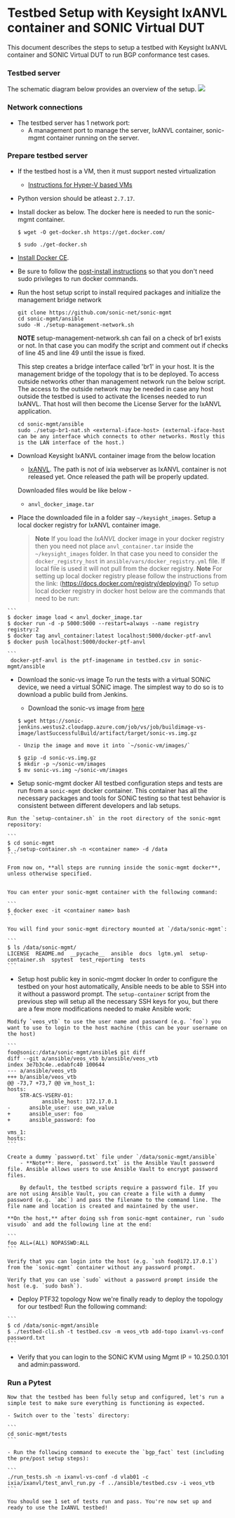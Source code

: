 # Testbed Setup with Keysight IxANVL container and SONIC Virtual DUT

 This document describes the steps to setup a testbed with Keysight IxANVL container and SONIC Virtual DUT to run BGP conformance test cases.

 ### Testbed server
 The schematic diagram below provides an overview of the setup.
 ![](img\keysight_ixanvl_testbed_topology.png)

 ### Network connections
 - The testbed server has 1 network port:
   - A management port to manage the server, IxANVL container, sonic-mgmt container running on the server.

 ### Prepare testbed server

 - If the testbed host is a VM, then it must support nested virtualization
   - [Instructions for Hyper-V based VMs](https://docs.microsoft.com/en-us/virtualization/hyper-v-on-windows/user-guide/nested-virtualization#configure-nested-virtualization)
 - Python version should be atleast `2.7.17`.
 - Install docker as below. The docker here is needed to run the sonic-mgmt container.

     ```shell
     $ wget -O get-docker.sh https://get.docker.com/

     $ sudo ./get-docker.sh
     ```
 - [Install Docker CE](https://docs.docker.com/install/linux/docker-ce/ubuntu/).
 - Be sure to follow the [post-install instructions](https://docs.docker.com/install/linux/linux-postinstall/) so that you don't need sudo privileges to run docker commands.
 - Run the host setup script to install required packages and initialize the management bridge network

     ```
     git clone https://github.com/sonic-net/sonic-mgmt
     cd sonic-mgmt/ansible
     sudo -H ./setup-management-network.sh
     ```

     **NOTE** setup-management-network.sh can fail on a check of br1 exists or not. In that case you can modify the script and comment out if checks of line 45 and line 49 until the issue is fixed.

   This step creates a bridge interface called 'br1' in your host. It is the management bridge of the topology that is to be deployed.
   To access outside networks other than management network run the below script. The access to the outside network may be needed in case any host outside the testbed is used to activate the licenses needed to run IxANVL. That host will then become the License Server for the IxANVL application.

     ```
     cd sonic-mgmt/ansible
     sudo ./setup-br1-nat.sh <external-iface-host> (external-iface-host can be any interface which connects to other networks. Mostly this is the LAN interface of the host.)
	 ```

  - Download Keysight IxANVL container image from the below location
    - [IxANVL](https://downloads.ixiacom.com/support/downloads_and_updates/eb/1558879/anvl_docker_image.tar). The path is not of ixia webserver as IxANVL container is not released yet. Once released the path will be properly updated.

     Downloaded files would be like below -
     - `anvl_docker_image.tar`

   - Place the downloaded file in a folder say `~/keysight_images`.
     Setup a local docker registry for IxANVL container image.
     > **Note** If you load the *IxANVL* docker image in your docker registry then you need not place `anvl_container.tar` inside the `~/keysight_images` folder. In that case you need to consider the `docker_registry_host` in `ansible/vars/docker_registry.yml` file. If local file is used it will not pull from the docker registry.
     > **Note** For setting up local docker registry please follow the instructions from the link: (https://docs.docker.com/registry/deploying/)
     To setup local docker registry in docker host below are the commands that need to be run:

	```
	$ docker image load < anvl_docker_image.tar
	$ docker run -d -p 5000:5000 --restart=always --name registry registry:2
	$ docker tag anvl_container:latest localhost:5000/docker-ptf-anvl
	$ docker push localhost:5000/docker-ptf-anvl

	```
     docker-ptf-anvl is the ptf-imagename in testbed.csv in sonic-mgmt/ansible

  - Download the sonic-vs image
	To run the tests with a virtual SONiC device, we need a virtual SONiC image. The simplest way to do so is to download a public build from Jenkins.

	- Download the sonic-vs image from [here](https://sonic-jenkins.westus2.cloudapp.azure.com/job/vs/job/buildimage-vs-image/lastSuccessfulBuild/artifact/target/sonic-vs.img.gz)

	```
	$ wget https://sonic-jenkins.westus2.cloudapp.azure.com/job/vs/job/buildimage-vs-image/lastSuccessfulBuild/artifact/target/sonic-vs.img.gz
	```

        - Unzip the image and move it into `~/sonic-vm/images/`

	```
	$ gzip -d sonic-vs.img.gz
	$ mkdir -p ~/sonic-vm/images
	$ mv sonic-vs.img ~/sonic-vm/images
	```
   - Setup sonic-mgmt docker
	All testbed configuration steps and tests are run from a `sonic-mgmt` docker container. This container has all the necessary packages and tools for SONiC testing so that test behavior is consistent between different developers and lab setups.

	Run the `setup-container.sh` in the root directory of the sonic-mgmt repository:

	```
	$ cd sonic-mgmt
	$ ./setup-container.sh -n <container name> -d /data
	```

	From now on, **all steps are running inside the sonic-mgmt docker**, unless otherwise specified.


	You can enter your sonic-mgmt container with the following command:

	```
	$ docker exec -it <container name> bash
	```

	You will find your sonic-mgmt directory mounted at `/data/sonic-mgmt`:

	```
	$ ls /data/sonic-mgmt/
	LICENSE  README.md  __pycache__  ansible  docs	lgtm.yml  setup-container.sh  spytest  test_reporting  tests
	```

   - Setup host public key in sonic-mgmt docker
	In order to configure the testbed on your host automatically, Ansible needs to be able to SSH into it without a password prompt. The `setup-container` script from the previous step will setup all the necessary SSH keys for you, but there are a few more modifications needed to make Ansible work:

	Modify `veos_vtb` to use the user name and password (e.g. `foo`) you want to use to login to the host machine (this can be your username on the host)

	```
	foo@sonic:/data/sonic-mgmt/ansible$ git diff
	diff --git a/ansible/veos_vtb b/ansible/veos_vtb
	index 3e7b3c4e..edabfc40 100644
	--- a/ansible/veos_vtb
	+++ b/ansible/veos_vtb
	@@ -73,7 +73,7 @@ vm_host_1:
   	hosts:
     	STR-ACS-VSERV-01:
       	       ansible_host: 172.17.0.1
	-      ansible_user: use_own_value
	+      ansible_user: foo
	+      ansible_password: foo

 	vms_1:
   	hosts:
	```

	Create a dummy `password.txt` file under `/data/sonic-mgmt/ansible`
    	- **Note**: Here, `password.txt` is the Ansible Vault password file. Ansible allows users to use Ansible Vault to encrypt password files.

      	By default, the testbed scripts require a password file. If you are not using Ansible Vault, you can create a file with a dummy password (e.g. `abc`) and pass the filename to the command line. The file name and location is created and maintained by the user.

	**On the host,** after doing ssh from sonic-mgmt container, run `sudo visudo` and add the following line at the end:

	```
	foo ALL=(ALL) NOPASSWD:ALL
	```

	Verify that you can login into the host (e.g. `ssh foo@172.17.0.1`) from the `sonic-mgmt` container without any password prompt.

	Verify that you can use `sudo` without a password prompt inside the host (e.g. `sudo bash`).

   - Deploy PTF32 topology
	Now we're finally ready to deploy the topology for our testbed! Run the following command:

	```
	$ cd /data/sonic-mgmt/ansible
	$ ./testbed-cli.sh -t testbed.csv -m veos_vtb add-topo ixanvl-vs-conf password.txt
	```
   - Verify that you can login to the SONiC KVM using Mgmt IP = 10.250.0.101 and admin:password.

 ### Run a Pytest
 	Now that the testbed has been fully setup and configured, let's run a simple test to make sure everything is functioning as expected.

	- Switch over to the `tests` directory:

	```
	cd sonic-mgmt/tests
	```

	- Run the following command to execute the `bgp_fact` test (including the pre/post setup steps):

	```
	./run_tests.sh -n ixanvl-vs-conf -d vlab01 -c ixia/ixanvl/test_anvl_run.py -f ../ansible/testbed.csv -i veos_vtb
	```

	You should see 1 set of tests run and pass. You're now set up and ready to use the IxANVL testbed!
